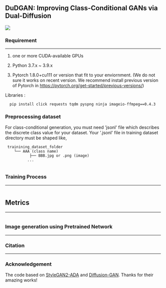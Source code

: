 ## DuDGAN: Improving Class-Conditional GANs via Dual-Diffusion 

<img src="https://github.com/taesunyeom/DuDGAN/assets/102474982/7c7055e5-bc7a-4397-b5bb-d77467a67af6"/>


### Requirement
---
1. one or more CUDA-available GPUs 

2. Python 3.7.x ~ 3.9.x

3. Pytorch 1.8.0+cu111 or version that fit to your enviornment. (We do not sure it works on recent version. We recommend install previous version of Pytorch in https://pytorch.org/get-started/previous-versions/)

Libraries : 
```
  pip install click requests tqdm pyspng ninja imageio-ffmpeg==0.4.3 
```

### Preprocessing dataset

For class-conditional generation, you must need 'jsonl' file which describes the discrete class value for your dataset.
Your '.jsonl' file in training dataset directory must be shaped like,
```
 trainining_dataset_folder
    └── AAA (class name)
           ├── BBB.jpg or .png (image) 
          ...
```
```

```
    
    


### Training Process
---

```
```
## Metrics
---

```
```

### Image generation using Pretrained Network
---



### Citation
---


### Acknowledgement
The code based on [StyleGAN2-ADA](https://github.com/NVlabs/stylegan2-ada-pytorch) and [Diffusion-GAN](https://github.com/Zhendong-Wang/Diffusion-GAN). Thanks for their amazing works!
